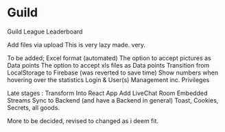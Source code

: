 # Guild
Guild League Leaderboard
 
Add files via upload
This is very lazy made. very. 

To be added; 
Excel format (automated) 
The option to accept pictures as Data points 
The option to accept xls files as Data points
Transition from LocalStorage to Firebase (was reverted to save time)
Show numbers when hovering over the statistics 
Login & User(s) Management inc. Privileges 

Late stages : 
Transform Into React App 
Add LiveChat Room 
Embedded Streams 
Sync to Backend (and have a Backend in general) 
Toast, Cookies, Secrets, all goods. 

More to be decided, revised to changed as i deem fit.

